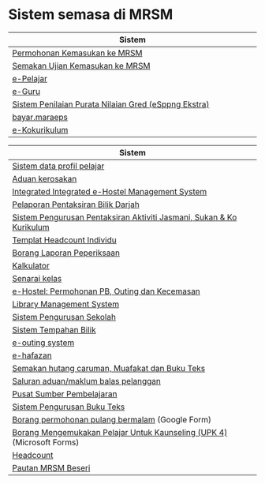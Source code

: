 # Sistem semasa di MRSM

<table><thead><tr><th width="546">Sistem</th></tr></thead><tbody><tr><td><a href="../../maklumat-asas/pengenalan-mrsm/pautan/sistem.md">Permohonan Kemasukan ke MRSM</a></td></tr><tr><td><a href="https://mrsm.mara.gov.my/MARATawaranf1/frmLoginSemakanF1.aspx">Semakan Ujian Kemasukan ke MRSM</a></td></tr><tr><td><a href="http://www.mrsmkotakinabalu.edu.my/epelajar/login.asp">e-Pelajar</a></td></tr><tr><td><a href="http://www.mrsmsemporna.edu.my/skoq/contents/Loginguru.asp">e-Guru</a></td></tr><tr><td><a href="https://uppmmrsmlangkawi.com/esppng">Sistem Penilaian Purata Nilaian Gred (eSppng Ekstra)</a></td></tr><tr><td><a href="https://bayar.maraeps.my/login">bayar.maraeps</a></td></tr><tr><td><a href="http://www.mrsmserting.com/SKOQ/Contents/loginKoq.asp">e-Kokurikulum</a></td></tr></tbody></table>

<table><thead><tr><th width="601">Sistem</th></tr></thead><tbody><tr><td><a href="http://www.uppmlgg.com/esppng/esppngextra/menuxxx_login.asp">Sistem data profil pelajar</a></td></tr><tr><td><a href="https://mrsmict.wixsite.com/mrsmkkmaintainance/aduan-kerosakkan">Aduan kerosakan</a></td></tr><tr><td><a href="http://e-hostel.net/trans_hostel">Integrated Integrated e-Hostel Management System</a></td></tr><tr><td><a href="https://mylink.la/nurmujahadah02">Pelaporan Pentaksiran Bilik Darjah</a></td></tr><tr><td><a href="http://syspajskxxxonline.uppmlgg.com/index_pajsk.asp">Sistem Pengurusan Pentaksiran Aktiviti Jasmani, Sukan &#x26; Ko Kurikulum</a></td></tr><tr><td><a href="https://maranet-my.sharepoint.com/:x:/g/personal/joespenzal_mara_gov_my/EfRb-OhMT8hFqlBPfSu8GZ4BpVBxAzzcNXAz_KWWl_VyFw?e=FqpV7A">Templat Headcount Individu</a></td></tr><tr><td><a href="http://examreportofficialuppmlgg168.uppmlgg.com/index.asp">Borang Laporan Peperiksaan</a></td></tr><tr><td><a href="http://kalkulatorpng4mrsm.uppmlgg.com/calculatorPNGatas.asp">Kalkulator</a></td></tr><tr><td><a href="http://www.uppmlgg.com/senaraikelas.html">Senarai kelas</a></td></tr><tr><td><a href="http://www.e-hostel.net/joba_hostel/loginPenjaga.php">e-Hostel: Permohonan PB, Outing dan Kecemasan</a></td></tr><tr><td><a href="http://pspmrsmsaskualakangsar.com/">Library Management System</a></td></tr><tr><td><a href="https://mrsm.awfatech.com/sas/">Sistem Pengurusan Sekolah</a></td></tr><tr><td><a href="http://www.pspmrsmkputra.com/cendana/mrbs/web/day.php?year=2023&#x26;month=09&#x26;day=04&#x26;area=17&#x26;room=0">Sistem Tempahan Bilik</a></td></tr><tr><td><a href="http://www.e-hostel.net/putra_outing/">e-outing system</a></td></tr><tr><td><a href="http://ehafazanua.com/mrsmkp.html?button=LAMAN+UTAMA%0D%0A">e-hafazan</a></td></tr><tr><td><a href="https://form.jotform.com/223253997071461">Semakan hutang caruman, Muafakat dan Buku Teks</a></td></tr><tr><td><a href="https://form.jotform.com/210074491832452">Saluran aduan/maklum balas pelanggan</a></td></tr><tr><td><a href="https://www.pspbaitulilmi.com/">Pusat Sumber Pembelajaran</a></td></tr><tr><td><a href="http://pspbaitulilmitmfs.com/spteks/login.php">Sistem Pengurusan Buku Teks</a></td></tr><tr><td><a href="https://docs.google.com/forms/d/e/1FAIpQLScJqR1fAepW8t35u-HG3jgid7SXLW8gXjoLbEz0KXsFV-5_Qw/viewform">Borang permohonan pulang bermalam</a> (Google Form)</td></tr><tr><td><a href="https://forms.office.com/pages/responsepage.aspx?id=gkACjlBbekSQabWlR-NKMPUt-QDdaPBIrdbGqYaXNrFUN0VVSk5WSTBZTjNDSjg2U05CVFpTUVY5Uy4u">Borang Mengemukakan Pelajar Untuk Kaunseling (UPK 4)</a> (Microsoft Forms)</td></tr><tr><td><a href="https://maranet-my.sharepoint.com/:x:/r/personal/suria_hanapiah_mara_gov_my/_layouts/15/Doc.aspx?sourcedoc=%7BC496C963-0268-4C7C-A5CE-08D335FFED5E%7D&#x26;file=T5-HEADCOUNT%20BESERI%202023.xlsx&#x26;action=default&#x26;mobileredirect=true">Headcount</a></td></tr><tr><td><a href="https://mylink.la/mrsmbeseri">Pautan MRSM Beseri</a></td></tr></tbody></table>
